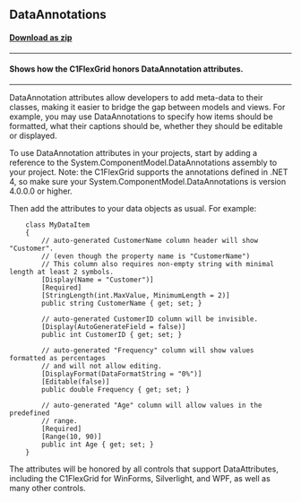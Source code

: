 ## DataAnnotations
#### [Download as zip](https://grapecity.github.io/DownGit/#/home?url=https://github.com/GrapeCity/ComponentOne-WinForms-Samples/tree/master/NetFramework\FlexGrid\CS\DataAnnotations)
____
#### Shows how the C1FlexGrid honors DataAnnotation attributes.
____
DataAnnotation attributes allow developers to add meta-data to their classes, making it easier to bridge the gap between models and views. For example, you may use DataAnnotations to specify how items should be formatted, what their captions should be, whether they should be editable or displayed. 

To use DataAnnotation attributes in your projects, start by adding a reference to the System.ComponentModel.DataAnnotations assembly to your project. Note: the C1FlexGrid supports the annotations defined in .NET 4, so make sure your System.ComponentModel.DataAnnotations is version 4.0.0.0 or higher. 

Then add the attributes to your data objects as usual. For example: 

```
    class MyDataItem
    {
        // auto-generated CustomerName column header will show "Customer".
        // (even though the property name is "CustomerName")
        // This column also requires non-empty string with minimal length at least 2 symbols.
        [Display(Name = "Customer")]
        [Required]
        [StringLength(int.MaxValue, MinimumLength = 2)]
        public string CustomerName { get; set; }

        // auto-generated CustomerID column will be invisible.
        [Display(AutoGenerateField = false)]
        public int CustomerID { get; set; }

        // auto-generated "Frequency" column will show values formatted as percentages
        // and will not allow editing.
        [DisplayFormat(DataFormatString = "0%")]
        [Editable(false)]
        public double Frequency { get; set; }

        // auto-generated "Age" column will allow values in the predefined
        // range.
        [Required]
        [Range(10, 90)]
        public int Age { get; set; }
	}
```

The attributes will be honored by all controls that support DataAttributes, including the C1FlexGrid for WinForms, Silverlight, and WPF, as well as many other controls. 